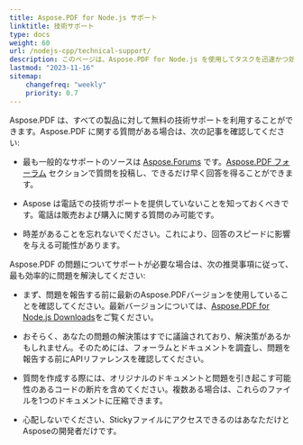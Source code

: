 ```yaml
---
title: Aspose.PDF for Node.js サポート
linktitle: 技術サポート
type: docs
weight: 60
url: /nodejs-cpp/technical-support/
description: このページは、Aspose.PDF for Node.js を使用してタスクを迅速かつ効率的に解決するための推奨事項を提供します。
lastmod: "2023-11-16"
sitemap:
    changefreq: "weekly"
    priority: 0.7
---
```


Aspose.PDF は、すべての製品に対して無料の技術サポートを利用することができます。Aspose.PDF に関する質問がある場合は、次の記事を確認してください:

- 最も一般的なサポートのソースは [Aspose.Forums](https://forum.aspose.com/) です。[Aspose.PDF フォーラム](https://forum.aspose.com/c/pdf/10) セクションで質問を投稿し、できるだけ早く回答を得ることができます。

- Aspose は電話での技術サポートを提供していないことを知っておくべきです。電話は販売および購入に関する質問のみ可能です。

- 時差があることを忘れないでください。これにより、回答のスピードに影響を与える可能性があります。

Aspose.PDF の問題についてサポートが必要な場合は、次の推奨事項に従って、最も効率的に問題を解決してください:

- まず、問題を報告する前に最新のAspose.PDFバージョンを使用していることを確認してください。最新バージョンについては、[Aspose.PDF for Node.js Downloads]()をご覧ください。

- おそらく、あなたの問題の解決策はすでに議論されており、解決策があるかもしれません。そのためには、フォーラムとドキュメントを調査し、問題を報告する前にAPIリファレンスを確認してください。

- 質問を作成する際には、オリジナルのドキュメントと問題を引き起こす可能性のあるコードの断片を含めてください。複数ある場合は、これらのファイルを1つのドキュメントに圧縮できます。

- 心配しないでください、StickyファイルにアクセスできるのはあなただけとAsposeの開発者だけです。